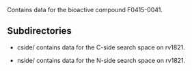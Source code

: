 Contains data for the bioactive compound F0415-0041.

## Subdirectories

- cside/ contains data for the C-side search space on rv1821.

- nside/ contains data for the N-side search space on rv1821.

